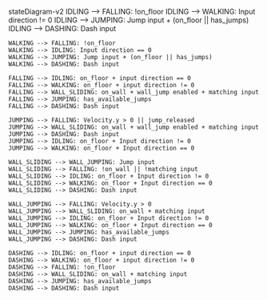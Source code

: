 stateDiagram-v2
    IDLING --> FALLING: !on_floor
    IDLING --> WALKING: Input direction != 0
    IDLING --> JUMPING: Jump input + (on_floor || has_jumps)
    IDLING --> DASHING: Dash input

    WALKING --> FALLING: !on_floor
    WALKING --> IDLING: Input direction == 0
    WALKING --> JUMPING: Jump input + (on_floor || has_jumps)
    WALKING --> DASHING: Dash input

    FALLING --> IDLING: on_floor + input direction == 0
    FALLING --> WALKING: on_floor + input direction != 0
    FALLING --> WALL_SLIDING: on_wall + wall_jump enabled + matching input
    FALLING --> JUMPING: has_available_jumps
    FALLING --> DASHING: Dash input

    JUMPING --> FALLING: Velocity.y > 0 || jump_released
    JUMPING --> WALL_SLIDING: on_wall + wall_jump enabled + matching input
    JUMPING --> DASHING: Dash input
    JUMPING --> IDLING: on_floor + Input direction != 0
    JUMPING --> WALKING: on_floor + Input direction == 0

    WALL_SLIDING --> WALL_JUMPING: Jump input
    WALL_SLIDING --> FALLING: !on_wall || !matching input
    WALL_SLIDING --> IDLING: on_floor + Input direction != 0
    WALL_SLIDING --> WALKING: on_floor + Input direction == 0
    WALL_SLIDING --> DASHING: Dash input

    WALL_JUMPING --> FALLING: Velocity.y > 0
    WALL_JUMPING --> WALL_SLIDING: on_wall + matching input
    WALL_JUMPING --> IDLING: on_floor + Input direction != 0
    WALL_JUMPING --> WALKING: on_floor + Input direction == 0
    WALL_JUMPING --> JUMPING: has_available_jumps
    WALL_JUMPING --> DASHING: Dash input

    DASHING --> IDLING: on_floor + input direction == 0
    DASHING --> WALKING: on_floor + input direction != 0
    DASHING --> FALLING: !on_floor
    DASHING --> WALL_SLIDING: on_wall + matching input
    DASHING --> JUMPING: has_available_jumps
    DASHING --> DASHING: Dash input
